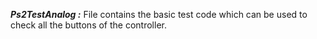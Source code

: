 
**_Ps2TestAnalog :_**
File contains the basic test code which can be used to check all the buttons of the controller.
